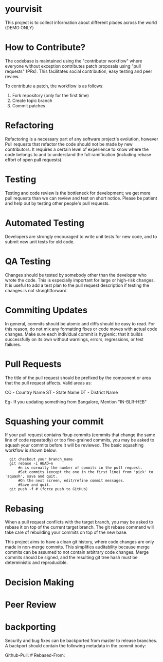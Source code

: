 # yourvisit
This project is to collect information about different places across the world (DEMO ONLY)

# How to Contribute?
The codebase is maintained using the "contributor workflow" where everyone without exception contributes patch proposals using "pull requests" (PRs). This facilitates social contribution, easy testing and peer review.

To contribute a patch, the workflow is as follows:

1. Fork repository (only for the first time)
2. Create topic branch
3. Commit patches

# Refactoring 

Refactoring is a necessary part of any software project's evolution, however Pull requests that refactor the code should not be made by new contributors.
It requires a certain level of experience to know where the code belongs to and to understand the full ramification (including rebase effort of open pull requests).

# Testing
Testing and code review is the bottleneck for development; we get more pull requests than we can review and test on short notice. Please be patient and help out by testing other people's pull requests.

# Automated Testing
Developers are strongly encouraged to write unit tests for new code, and to submit new unit tests for old code.

# QA Testing
Changes should be tested by somebody other than the developer who wrote the code. This is especially important for large or high-risk changes. It is useful to add a test plan to the pull request description if testing the changes is not straightforward.

# Commiting Updates
In general, commits should be atomic and diffs should be easy to read. For this reason, do not mix any formatting fixes or code moves with actual code changes.
Make sure each individual commit is hygienic: that it builds successfully on its own without warnings, errors, regressions, or test failures.

# Pull Requests

The title of the pull request should be prefixed by the component or area that the pull request affects. Valid areas as:

CO - Country Name
ST - State Name
DT - District Name

Eg- If you updating something from Bangalore, Mention "IN-BLR-HEB"

# Squashing your commit 

If your pull request contains fixup commits (commits that change the same line of code repeatedly) or too fine-grained commits, you may be asked to squash your commits before it will be reviewed. The basic squashing workflow is shown below.

      git checkout your_branch_name
      git rebase -i HEAD~n
          #n is normally the number of commits in the pull request.
          #Set commits (except the one in the first line) from 'pick' to 'squash', save and quit.
          #On the next screen, edit/refine commit messages.
          #Save and quit.
      git push -f # (force push to GitHub)

# Rebasing 
When a pull request conflicts with the target branch, you may be asked to rebase it on top of the current target branch. The git rebase command will take care of rebuilding your commits on top of the new base.

This project aims to have a clean git history, where code changes are only made in non-merge commits. This simplifies auditability because merge commits can be assumed to not contain arbitrary code changes. Merge commits should be signed, and the resulting git tree hash must be deterministic and reproducible. 

# Decision Making 

# Peer Review

# backporting 

Security and bug fixes can be backported from master to release branches.
A backport should contain the following metadata in the commit body:

Github-Pull: #<PR number>
Rebased-From: <commit hash of the original commit>
